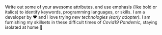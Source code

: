 Write out some of your awesome attributes, and use emphasis (like bold or italics) to identify keywords, programming languages, or skills. 
I am a developer by :heart: and I love trying *new technologies* _(early adopter)_. I am furnishing my skillsets in these difficult times of _*Covid19 Pandemic*_, staying isolated at home 🏡
